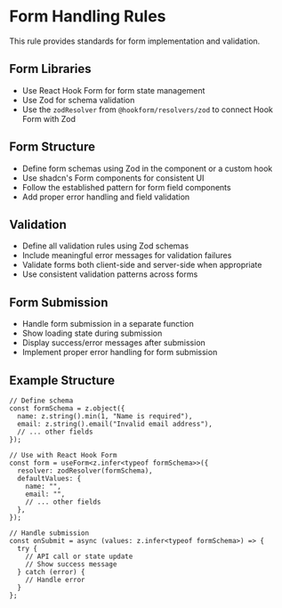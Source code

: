 # Form Handling Rules

This rule provides standards for form implementation and validation.

## Form Libraries

- Use React Hook Form for form state management
- Use Zod for schema validation
- Use the `zodResolver` from `@hookform/resolvers/zod` to connect Hook Form with Zod

## Form Structure

- Define form schemas using Zod in the component or a custom hook
- Use shadcn's Form components for consistent UI
- Follow the established pattern for form field components
- Add proper error handling and field validation

## Validation

- Define all validation rules using Zod schemas
- Include meaningful error messages for validation failures
- Validate forms both client-side and server-side when appropriate
- Use consistent validation patterns across forms

## Form Submission

- Handle form submission in a separate function
- Show loading state during submission
- Display success/error messages after submission
- Implement proper error handling for form submission

## Example Structure

```tsx
// Define schema
const formSchema = z.object({
  name: z.string().min(1, "Name is required"),
  email: z.string().email("Invalid email address"),
  // ... other fields
});

// Use with React Hook Form
const form = useForm<z.infer<typeof formSchema>>({
  resolver: zodResolver(formSchema),
  defaultValues: {
    name: "",
    email: "",
    // ... other fields
  },
});

// Handle submission
const onSubmit = async (values: z.infer<typeof formSchema>) => {
  try {
    // API call or state update
    // Show success message
  } catch (error) {
    // Handle error
  }
};
```